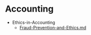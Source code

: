 
# Accounting

- Ethics-in-Accounting
  - [Fraud-Prevention-and-Ethics.md](./Fraud-Prevention-and-Ethics.md)

